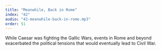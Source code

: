 ```yaml
---
title: "Meanwhile, Back in Rome"
index: "42"
audio: "42-meanwhile-back-in-rome.mp3"
order: 51
---
```


While Caesar was fighting the Gallic Wars, events in Rome and beyond exacerbated the political tensions that would eventually lead to Civil War.
